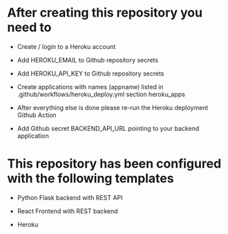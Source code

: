 # After creating this repository you need to

- Create / login to a Heroku account

- Add HEROKU_EMAIL to Github repository secrets

- Add HEROKU_API_KEY to Github repository secrets

- Create applications with names (appname) listed in .github/workflows/heroku_deploy.yml section heroku_apps

- After everything else is done please re-run the Heroku deployment Github Action

- Add Github secret BACKEND_API_URL pointing to your backend application


# This repository has been configured with the following templates

- Python Flask backend with REST API

- React Frontend with REST backend

- Heroku

